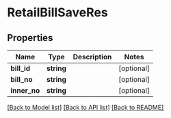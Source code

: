# RetailBillSaveRes

## Properties
Name | Type | Description | Notes
------------ | ------------- | ------------- | -------------
**bill_id** | **string** |  | [optional] 
**bill_no** | **string** |  | [optional] 
**inner_no** | **string** |  | [optional] 

[[Back to Model list]](../README.md#documentation-for-models) [[Back to API list]](../README.md#documentation-for-api-endpoints) [[Back to README]](../README.md)


